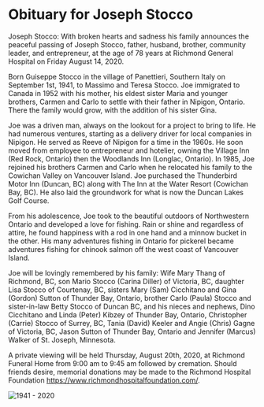 # Obituary for Joseph Stocco

Joseph Stocco: With broken hearts and sadness his family announces the peaceful passing of Joseph Stocco, father, husband, brother, community leader, and entrepreneur, at the age of 78 years at Richmond General Hospital on Friday August 14, 2020.

Born Guiseppe Stocco in the village of Panettieri, Southern Italy on September 1st, 1941, to Massimo and Teresa Stocco.  Joe immigrated to Canada in 1952 with his mother, his eldest sister Maria and younger brothers, Carmen and Carlo to settle with their father in Nipigon, Ontario.  There the family would grow, with the addition of his sister Gina.

Joe was a driven man, always on the lookout for a project to bring to life. He had numerous ventures, starting as a delivery driver for local companies in Nipigon. He served as Reeve of Nipigon for a time in the 1960s.  He soon moved from employee to entrepreneur and hotelier, owning the Village Inn (Red Rock, Ontario) then the Woodlands Inn (Longlac, Ontario).  In 1985, Joe rejoined his brothers Carmen and Carlo when he relocated his family to the Cowichan Valley on Vancouver Island.  Joe purchased the Thunderbird Motor Inn (Duncan, BC) along with The Inn at the Water Resort (Cowichan Bay, BC).  He also laid the groundwork for what is now the Duncan Lakes Golf Course.

From his adolescence, Joe took to the beautiful outdoors of Northwestern Ontario and developed a love for fishing.  Rain or shine and regardless of attire, he found happiness with a rod in one hand and a minnow bucket in the other.  His many adventures fishing in Ontario for pickerel became adventures fishing for chinook salmon off the west coast of Vancouver Island.

Joe will be lovingly remembered by his family: Wife Mary Thang of Richmond, BC, son Mario Stocco (Carina Diller) of Victoria, BC, daughter Lisa Stocco of Courtenay, BC, sisters Mary (Sam) Cicchitano and Gina (Gordon) Sutton of Thunder Bay, Ontario, brother Carlo (Paula) Stocco and sister-in-law Betty Stocco of Duncan BC, and his nieces and nephews, Dino Cicchitano and Linda (Peter) Kibzey of Thunder Bay, Ontario, Christopher (Carrie) Stocco of Surrey, BC, Tania (David) Keeler and Angie (Chris) Gagne of Victoria, BC, Jason Sutton of Thunder Bay, Ontario and Jennifer (Marcus) Walker of St. Joseph, Minnesota.

A private viewing will be held Thursday, August 20th, 2020, at Richmond Funeral Home from 9:00 am to 9:45 am followed by cremation.  Should friends desire, memorial donations may be made to the Richmond Hospital Foundation https://www.richmondhospitalfoundation.com/.

![1941 - 2020](/assets/pictures/IMG_1857/550x550.jpg)

